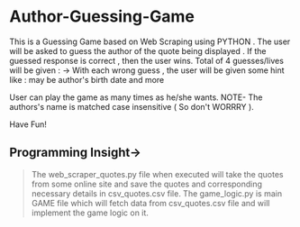 # Author-Guessing-Game

This is a  Guessing Game based on Web Scraping using PYTHON . The user will be asked to guess the author of the quote being displayed .
If the guessed response is correct , then the user wins.
Total of 4 guesses/lives will be given :
      -> With each wrong guess , the user will be given some hint like : may be author's birth date and more
 
User can play the game as many times as he/she wants.
NOTE- The authors's name is matched case insensitive ( So don't WORRRY ).


Have Fun!
 

   Programming Insight->
   --------------------
>The web_scraper_quotes.py file when executed will take the quotes from some online site and save the quotes and corresponding necessary details in csv_quotes.csv file.
>The game_logic.py is main GAME file which will fetch data from csv_quotes.csv file and will implement the game logic on it.
